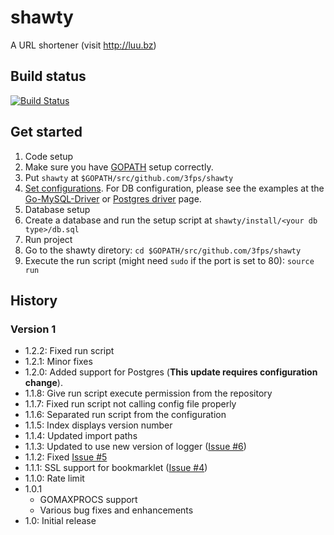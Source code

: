 # shawty
A URL shortener (visit http://luu.bz)

## Build status
[![Build Status](https://secure.travis-ci.org/3fps/shawty.png)](http://travis-ci.org/3fps/shawty)

## Get started
1. Code setup
  1. Make sure you have [GOPATH](http://golang.org/cmd/go/#hdr-GOPATH_environment_variable) setup correctly.
  2. Put `shawty` at `$GOPATH/src/github.com/3fps/shawty`
  3. [Set configurations](https://github.com/3fps/shawty/wiki/Configuration). For DB configuration, please see the examples at the [Go-MySQL-Driver](https://github.com/Go-SQL-Driver/MySQL#examples) or [Postgres driver](https://github.com/bmizerany/pq#use) page.
2. Database setup
  1. Create a database and run the setup script at `shawty/install/<your db type>/db.sql`
3. Run project
  1. Go to the shawty diretory: `cd $GOPATH/src/github.com/3fps/shawty`
  2. Execute the run script (might need `sudo` if the port is set to 80): `source run`

## History

### Version 1
* 1.2.2: Fixed run script
* 1.2.1: Minor fixes
* 1.2.0: Added support for Postgres (**This update requires configuration change**).
* 1.1.8: Give run script execute permission from the repository
* 1.1.7: Fixed run script not calling config file properly
* 1.1.6: Separated run script from the configuration
* 1.1.5: Index displays version number
* 1.1.4: Updated import paths
* 1.1.3: Updated to use new version of logger ([Issue #6](https://github.com/3fps/shawty/issues/6))
* 1.1.2: Fixed [Issue #5](https://github.com/3fps/shawty/issues/5)
* 1.1.1: SSL support for bookmarklet ([Issue #4](https://github.com/3fps/shawty/issues/4))
* 1.1.0: Rate limit
* 1.0.1
  * GOMAXPROCS support
  * Various bug fixes and enhancements
* 1.0: Initial release
